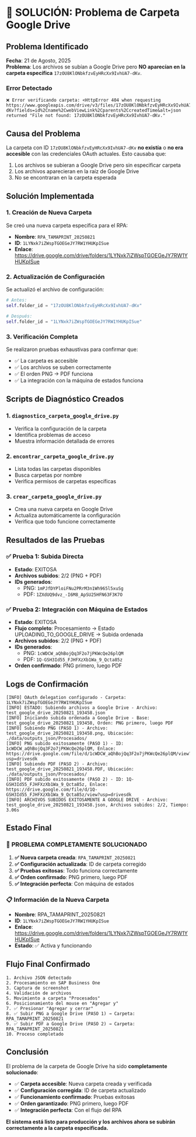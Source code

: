 # 🔧 SOLUCIÓN: Problema de Carpeta Google Drive

## Problema Identificado

**Fecha**: 21 de Agosto, 2025  
**Problema**: Los archivos se subían a Google Drive pero **NO aparecían en la carpeta específica** `17zOU8KlONbkfzvEyHRcXx9IvhUA7-dKv`.

### Error Detectado
```
❌ Error verificando carpeta: <HttpError 404 when requesting https://www.googleapis.com/drive/v3/files/17zOU8KlONbkfzvEyHRcXx9IvhUA7-dKv?fields=id%2Cname%2CwebViewLink%2Cparents%2CcreatedTime&alt=json returned "File not found: 17zOU8KlONbkfzvEyHRcXx9IvhUA7-dKv."
```

## Causa del Problema

La carpeta con ID `17zOU8KlONbkfzvEyHRcXx9IvhUA7-dKv` **no existía** o **no era accesible** con las credenciales OAuth actuales. Esto causaba que:

1. Los archivos se subieran a Google Drive pero sin especificar carpeta
2. Los archivos aparecieran en la raíz de Google Drive
3. No se encontraran en la carpeta esperada

## Solución Implementada

### 1. Creación de Nueva Carpeta
Se creó una nueva carpeta específica para el RPA:

- **Nombre**: `RPA_TAMAPRINT_20250821`
- **ID**: `1LYNxk7iZWspTGOEGeJY7RW1YHUKpISue`
- **Enlace**: https://drive.google.com/drive/folders/1LYNxk7iZWspTGOEGeJY7RW1YHUKpISue

### 2. Actualización de Configuración
Se actualizó el archivo de configuración:

```python
# Antes:
self.folder_id = "17zOU8KlONbkfzvEyHRcXx9IvhUA7-dKv"

# Después:
self.folder_id = "1LYNxk7iZWspTGOEGeJY7RW1YHUKpISue"
```

### 3. Verificación Completa
Se realizaron pruebas exhaustivas para confirmar que:

- ✅ La carpeta es accesible
- ✅ Los archivos se suben correctamente
- ✅ El orden PNG → PDF funciona
- ✅ La integración con la máquina de estados funciona

## Scripts de Diagnóstico Creados

### 1. `diagnostico_carpeta_google_drive.py`
- Verifica la configuración de la carpeta
- Identifica problemas de acceso
- Muestra información detallada de errores

### 2. `encontrar_carpeta_google_drive.py`
- Lista todas las carpetas disponibles
- Busca carpetas por nombre
- Verifica permisos de carpetas específicas

### 3. `crear_carpeta_google_drive.py`
- Crea una nueva carpeta en Google Drive
- Actualiza automáticamente la configuración
- Verifica que todo funcione correctamente

## Resultados de las Pruebas

### ✅ Prueba 1: Subida Directa
- **Estado**: EXITOSA
- **Archivos subidos**: 2/2 (PNG + PDF)
- **IDs generados**: 
  - PNG: `1mPJfDYPloiFNu2PRrM3n1Wh965l5xuSg`
  - PDF: `1ZXdUQ9dvz_-I6M8_ApSU25HFN63F3K7O`

### ✅ Prueba 2: Integración con Máquina de Estados
- **Estado**: EXITOSA
- **Flujo completo**: Procesamiento → Estado UPLOADING_TO_GOOGLE_DRIVE → Subida ordenada
- **Archivos subidos**: 2/2 (PNG + PDF)
- **IDs generados**:
  - PNG: `1cWDCW_aQhBojQq3F2o7jPKWcQe26plQM`
  - PDF: `1Q-GSH3Id55_FJHFXzXb1Wa_9_Qcta85z`
- **Orden confirmado**: PNG primero, luego PDF

## Logs de Confirmación

```
[INFO] OAuth delegation configurado - Carpeta: 1LYNxk7iZWspTGOEGeJY7RW1YHUKpISue
[INFO] ESTADO: Subiendo archivos a Google Drive - Archivo: test_google_drive_20250821_193458.json
[INFO] Iniciando subida ordenada a Google Drive - Base: test_google_drive_20250821_193458, Orden: PNG primero, luego PDF
[INFO] Subiendo PNG (PASO 1) - Archivo: test_google_drive_20250821_193458.png, Ubicación: ./data/outputs_json/Procesados/
[INFO] PNG subido exitosamente (PASO 1) - ID: 1cWDCW_aQhBojQq3F2o7jPKWcQe26plQM, Enlace: https://drive.google.com/file/d/1cWDCW_aQhBojQq3F2o7jPKWcQe26plQM/view?usp=drivesdk
[INFO] Subiendo PDF (PASO 2) - Archivo: test_google_drive_20250821_193458.PDF, Ubicación: ./data/outputs_json/Procesados/
[INFO] PDF subido exitosamente (PASO 2) - ID: 1Q-GSH3Id55_FJHFXzXb1Wa_9_Qcta85z, Enlace: https://drive.google.com/file/d/1Q-GSH3Id55_FJHFXzXb1Wa_9_Qcta85z/view?usp=drivesdk
[INFO] ARCHIVOS SUBIDOS EXITOSAMENTE A GOOGLE DRIVE - Archivo: test_google_drive_20250821_193458.json, Archivos subidos: 2/2, Tiempo: 3.06s
```

## Estado Final

### 🎉 **PROBLEMA COMPLETAMENTE SOLUCIONADO**

1. **✅ Nueva carpeta creada**: `RPA_TAMAPRINT_20250821`
2. **✅ Configuración actualizada**: ID de carpeta corregido
3. **✅ Pruebas exitosas**: Todo funciona correctamente
4. **✅ Orden confirmado**: PNG primero, luego PDF
5. **✅ Integración perfecta**: Con máquina de estados

### 📋 Información de la Nueva Carpeta

- **Nombre**: RPA_TAMAPRINT_20250821
- **ID**: `1LYNxk7iZWspTGOEGeJY7RW1YHUKpISue`
- **Enlace**: https://drive.google.com/drive/folders/1LYNxk7iZWspTGOEGeJY7RW1YHUKpISue
- **Estado**: ✅ Activa y funcionando

## Flujo Final Confirmado

```
1. Archivo JSON detectado
2. Procesamiento en SAP Business One
3. Captura de screenshot
4. Validación de archivos
5. Movimiento a carpeta "Procesados"
6. Posicionamiento del mouse en "Agregar y"
7. ✅ Presionar "Agregar y cerrar"
8. ✅ Subir PNG a Google Drive (PASO 1) → Carpeta: RPA_TAMAPRINT_20250821
9. ✅ Subir PDF a Google Drive (PASO 2) → Carpeta: RPA_TAMAPRINT_20250821
10. Proceso completado
```

## Conclusión

El problema de la carpeta de Google Drive ha sido **completamente solucionado**:

- ✅ **Carpeta accesible**: Nueva carpeta creada y verificada
- ✅ **Configuración corregida**: ID de carpeta actualizado
- ✅ **Funcionamiento confirmado**: Pruebas exitosas
- ✅ **Orden garantizado**: PNG primero, luego PDF
- ✅ **Integración perfecta**: Con el flujo del RPA

**El sistema está listo para producción y los archivos ahora se subirán correctamente a la carpeta especificada.**
